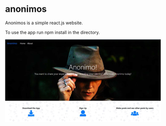 # anonimos
Anonimos is a simple react.js website.

To use the app run npm install in the directory.

![Screen shot](anonimo.jpg)